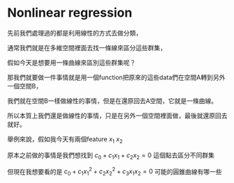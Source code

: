 # Nonlinear regression

先前我們處理過的都是利用線性的方式去做分類，

通常我們就是在多維空間裡面去找一條線來區分這些群集，

假如今天是想要用一條曲線來區別這些群集呢？

那我們就要做一件事情就是用一個function把原來的這些data們在空間A轉到另外一個空間B，

我們就在空間B一樣做線性的事情，但是在還原回去A空間，它就是一條曲線。

所以本質上我們還是做線性的事情，只是在另外一個空間裡面做，最後就還原回去就好。

舉例來說，假如我今天有兩個feature $x_1$ $x_2$

原本之前做的事情是我們想找到
${c_0} + {c_1}{x_1} + {c_2}{x_2} = 0$
這個點去區分不同群集

但現在我想要看的是
${c_0} + {c_1}{x_1}^2 + {c_2}{x_2}^2 + {c_3}{x_1}{x_2} = 0$
可能的圓錐曲線有哪一些
